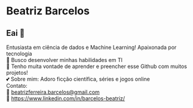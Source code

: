 
<!--
**beabarcelos/beabarcelos** is a ✨ _special_ ✨ repository because its `README.md` (this file) appears on your GitHub profile.

Here are some ideas to get you started:

- 🔭 I’m currently working on ...
- 🌱 I’m currently learning ...
- 👯 I’m looking to collaborate on ...
- 🤔 I’m looking for help with ...
- 💬 Ask me about ...
- 📫 How to reach me: ...
- 😄 Pronouns: ...
- ⚡ Fun fact: ...
-->

# Beatriz Barcelos

## Eai 👋
Entusiasta em ciência de dados e Machine Learning! Apaixonada por tecnologia
<br/> :rocket: Busco desenvolver minhas habilidades em TI
<br/> :purple_heart: Tenho muita vontade de aprender e preencher esse Github com muitos projetos!
<br/> :two_hearts: Sobre mim: Adoro ficção científica, séries e jogos online
<br/> Contato:
<br/> :email: beatrizferreira.barcelos@gmail.com
<br/> :woman: https://www.linkedin.com/in/barcelos-beatriz/


